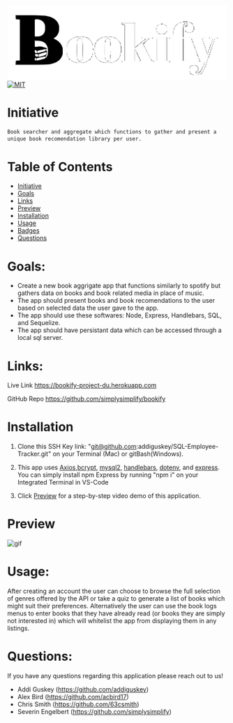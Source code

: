![bookify logo](./public/images/bookify.png)
[![MIT](https://img.shields.io/badge/License-MIT-yellowgreen.svg)](https://choosealicense.com/licenses/mit/)

# Initiative
```
Book searcher and aggregate which functions to gather and present a unique book recomendation library per user.
```
# Table of Contents

- [Initiative](#initiative)
- [Goals](#goals)
- [Links](#links)
- [Preview](#Preview)
- [Installation](#Installation)
- [Usage](#usage)
- [Badges](#badges)
- [Questions](#questions)

# Goals:

- Create a new book aggrigate app that functions similarly to spotify but gathers data on books and book related media in place of music.
- The app should present books and book recomendations to the user based on selected data the user gave to the app.
- The app should use these softwares: Node, Express, Handlebars, SQL, and Sequelize.
- The app should have persistant data which can be accessed through a local sql server.

# Links:

Live Link
https://bookify-project-du.herokuapp.com

GitHub Repo
https://github.com/simplysimplify/bookify




# Installation

1. Clone this SSH Key link: "git@github.com:addiguskey/SQL-Employee-Tracker.git" on your Terminal (Mac) or gitBash(Windows).

2. This app uses [Axios](https://www.npmjs.com/package/axios),[bcrypt](https://www.npmjs.com/package/bcrypt), [mysql2](https://www.npmjs.com/package/mysql2), [handlebars](https://www.npmjs.com/package/handlebars), [dotenv](https://www.npmjs.com/package/dotenv), and [express](https://www.npmjs.com/package/express). You can simply install npm Express by running "npm i" on your Integrated Terminal in VS-Code

3. Click [Preview](#preview) for a step-by-step video demo of this application.

# Preview
![gif](./public/images/preview.gif)


# Usage:

After creating an account the user can choose to browse the full selection of genres offered by the API or take a quiz to generate a list of books which might suit their preferences. Alternatively the user can use the book logs menus to enter books that they have already read (or books they are simply not interested in) which will whitelist the app from displaying them in any listings.


# Questions:

If you have any questions regarding this application please reach out to us!

- Addi Guskey (https://github.com/addiguskey)
- Alex Bird (https://github.com/acbird17)
- Chris Smith (https://github.com/63csmith)
- Severin Engelbert (https://github.com/simplysimplify)
